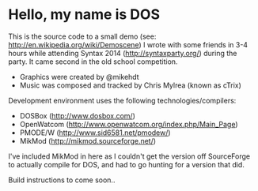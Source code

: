# Hello, my name is DOS

This is the source code to a small demo (see: http://en.wikipedia.org/wiki/Demoscene) I wrote with some friends in 3-4 hours while attending Syntax 2014 (http://syntaxparty.org/) during the party. It came second in the old school competition.

 - Graphics were created by @mikehdt
 - Music was composed and tracked by Chris Mylrea (known as cTrix)
 
Development environment uses the following technologies/compilers:

 - DOSBox (http://www.dosbox.com/)
 - OpenWatcom (http://www.openwatcom.org/index.php/Main_Page)
 - PMODE/W (http://www.sid6581.net/pmodew/)
 - MikMod (http://mikmod.sourceforge.net/)

I've included MikMod in here as I couldn't get the version off SourceForge to actually compile for DOS, and had to go hunting for a version that did.

Build instructions to come soon.. 
